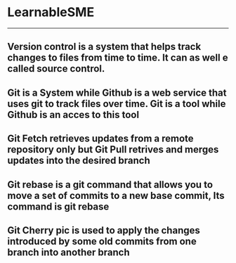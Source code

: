# LearnableSME

***

## Version control is a system that helps track changes to files from time to time. It can as well e called source control.


## **Git** is a System while **Github** is a web service that uses git to track files over time. **Git** is a tool while **Github** is an acces to this tool



## **Git Fetch** retrieves updates from a remote repository only but **Git Pull** retrives and merges updates into the desired branch

## **Git rebase** is a git command that allows you to move a set of commits to a new base commit, Its command is **git rebase**

## **Git Cherry pic**  is used to apply the changes introduced by some old commits from one branch into another branch